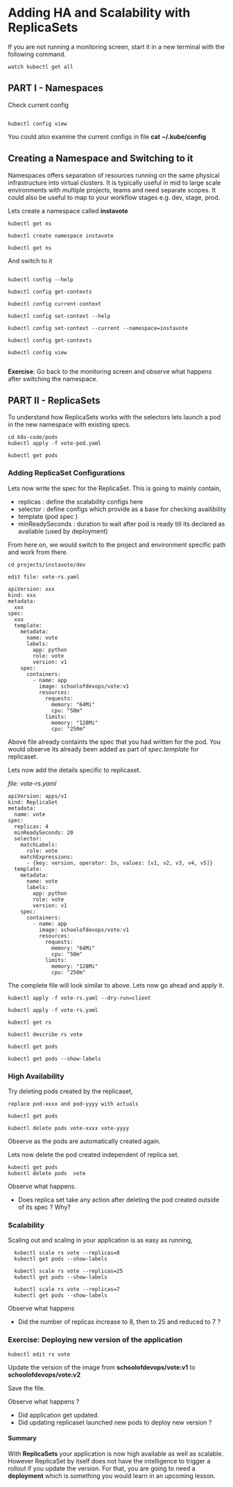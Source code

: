 
# Adding HA and Scalability with ReplicaSets

If you are not running a monitoring screen, start it in a new terminal with the following command.

```
watch kubectl get all
```


## PART I - Namespaces


Check current config
```

kubectl config view
```

You could also examine the current configs in file **cat ~/.kube/config**

## Creating a Namespace and Switching to it

Namespaces offers separation of resources running on the same physical infrastructure into virtual clusters. It is typically useful in mid to large scale environments with multiple projects, teams and need separate scopes. It could also be useful to map to your workflow stages e.g. dev, stage, prod.   

Lets create a namespace called **instavote**  

```
kubectl get ns

kubectl create namespace instavote

kubectl get ns

```
And switch to it

```

kubectl config --help

kubectl config get-contexts

kubectl config current-context

kubectl config set-context --help

kubectl config set-context --current --namespace=instavote

kubectl config get-contexts

kubectl config view


```


**Exercise**: Go back to the monitoring screen and observe what happens after switching the namespace.

## PART II - ReplicaSets

To understand how ReplicaSets works with the selectors  lets launch a pod in the new namespace with existing specs.

```
cd k8s-code/pods
kubectl apply -f vote-pod.yaml

kubectl get pods
```

### Adding ReplicaSet Configurations

Lets now write the spec for the ReplicaSet. This is going to mainly contain,

  * replicas : define the scalability configs here
  * selector : define configs which provide as a base for checking availibility
  * template (pod spec )
  * minReadySeconds : duration to wait after pod is ready till its declared as available (used by deployment)


From here on, we would switch to the project and environment specific path and work from there.


```
cd projects/instavote/dev

```


`edit file: vote-rs.yaml`

```
apiVersion: xxx
kind: xxx
metadata:
  xxx
spec:
  xxx
  template:
    metadata:
      name: vote
      labels:
        app: python
        role: vote
        version: v1
    spec:
      containers:
        - name: app
          image: schoolofdevops/vote:v1
          resources:
            requests:
              memory: "64Mi"
              cpu: "50m"
            limits:
              memory: "128Mi"
              cpu: "250m"
```

Above file already containts the spec that you had written for the pod. You would observe its already been added as part of *spec.template* for replicaset.

Lets now add the details specific to replicaset.

*file: vote-rs.yaml*

```
apiVersion: apps/v1
kind: ReplicaSet
metadata:
  name: vote
spec:
  replicas: 4
  minReadySeconds: 20
  selector:
    matchLabels:
      role: vote
    matchExpressions:
      - {key: version, operator: In, values: [v1, v2, v3, v4, v5]}
  template:
    metadata:
      name: vote
      labels:
        app: python
        role: vote
        version: v1
    spec:
      containers:
        - name: app
          image: schoolofdevops/vote:v1
          resources:
            requests:
              memory: "64Mi"
              cpu: "50m"
            limits:
              memory: "128Mi"
              cpu: "250m"
```

The complete file will look similar to above. Lets now go ahead and apply it.


```
kubectl apply -f vote-rs.yaml --dry-run=client

kubectl apply -f vote-rs.yaml

kubectl get rs

kubectl describe rs vote

kubectl get pods

kubectl get pods --show-labels
```

### High Availability

Try deleting pods created by the replicaset,

`replace pod-xxxx and pod-yyyy with actuals`
```
kubectl get pods

kubectl delete pods vote-xxxx vote-yyyy
```
Observe as the pods are automatically created again.


Lets now delete the pod created independent of replica set.

```
kubectl get pods
kubectl delete pods  vote
```

Observe what happens.
  * Does replica set take any action after deleting the pod created outside of its spec ? Why?


### Scalability

  Scaling out and scaling in your application is as easy as running,  

```
  kubectl scale rs vote --replicas=8
  kubectl get pods --show-labels

  kubectl scale rs vote --replicas=25
  kubectl get pods --show-labels

  kubectl scale rs vote --replicas=7
  kubectl get pods --show-labels

```  


Observe what happens

  * Did the number of  replicas increase to 8, then to 25 and reduced to 7 ?


### Exercise: Deploying new version of the application


```
kubectl edit rs vote
```

Update the version of the image from **schoolofdevops/vote:v1** to **schoolofdevops/vote:v2**

Save the file.

Observe what happens ?

  * Did application get  updated.
  * Did updating replicaset launched new pods to deploy new version ?


#### Summary

With **ReplicaSets** your application is now high available as well as scalable. However ReplicaSet by itself does not have the intelligence to trigger a rollout if you update the version. For that, you are going to need a **deployment** which is something you would learn in an upcoming  lesson.
